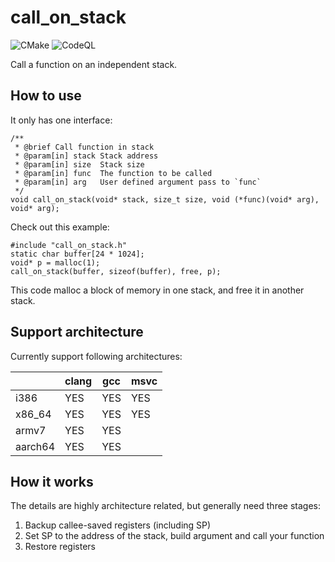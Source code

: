 # call_on_stack

![CMake](https://github.com/qgymib/call_on_stack/actions/workflows/cmake.yml/badge.svg)
![CodeQL](https://github.com/qgymib/call_on_stack/actions/workflows/codeql-analysis.yml/badge.svg)

Call a function on an independent stack.

## How to use

It only has one interface:

```
/**
 * @brief Call function in stack
 * @param[in] stack Stack address
 * @param[in] size  Stack size
 * @param[in] func  The function to be called
 * @param[in] arg   User defined argument pass to `func`
 */
void call_on_stack(void* stack, size_t size, void (*func)(void* arg), void* arg);
```

Check out this example:

```
#include "call_on_stack.h"
static char buffer[24 * 1024];
void* p = malloc(1);
call_on_stack(buffer, sizeof(buffer), free, p);
```

This code malloc a block of memory in one stack, and free it in another stack.

## Support architecture

Currently support following architectures:

|         | clang | gcc  | msvc |
| ------- | ----- | ---- | ---- |
| i386    | YES   | YES  | YES  |
| x86_64  | YES   | YES  | YES  |
| armv7   | YES   | YES  |      |
| aarch64 | YES   | YES  |      |


## How it works

The details are highly architecture related, but generally need three stages:
1. Backup callee-saved registers (including SP)
2. Set SP to the address of the stack, build argument and call your function
3. Restore registers
